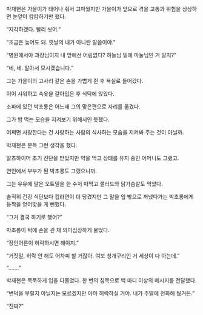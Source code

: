 박재현은 가을이가 태어나 줘서 고마웠지만 가을이가 앞으로 겪을 고통과 위험을 상상하면 눈앞이 캄캄하기만 했다.

“지각하겠다. 빨리 씻어.”

“조금은 늦어도 돼. 옛날의 내가 아니란 말씀이야.”

“병원에서야 과장님이지 내 앞에선 어림없다? 하늘님 밑에 마눌님인 거 알지?”

“네, 네. 알아서 모시겠습니다.”

그는 가을이의 고사리 같은 손을 가볍게 쥔 후 욕실로 들어갔다.

이어 샤워하고 속옷을 갈아입은 후 식탁에 앉았다.

소파에 있던 박초롱은 어느새 그의 맞은편으로 자리를 옮겼다.

그가 밥 먹는 모습을 지켜보기 위해서인 듯했다.

어쩌면 사랑한다는 건 사랑하는 사람의 식사하는 모습을 지켜봐 주는 것이 아닐까.

박재현은 문득 그런 생각을 했다.

알츠하이머 초기 진단을 받았지만 약을 먹고 상태를 유지 중인 어머니도 그랬고.

연인에서 부부가 된 박초롱도 그랬으니까.

그는 우유에 말은 오트밀을 한 수저 떠먹고 샐러드와 닭가슴살도 먹었다.

솔직히 건강 식단보다 컵라면이 더 당겼지만 그 말을 입 밖으로 꺼냈다가는 박초롱에게 등짝을 얻어맞을 게 뻔했다.

“그거 결국 하기로 했어?”

박초롱이 턱에 손을 괸 채 의미심장하게 물었다.

“장인어른이 허락하시면 해야지.”

“거짓말, 허락 안 해도 어차피 할 거잖아. 여보 청개구리인 거 세상이 다 아는데.”

“…….”

박재현은 묵묵하게 입을 다물었다. 한 번의 침묵으로 백 마디 이상의 메시지를 전달했다.

“변덕을 부릴지 아닐지는 모르겠지만 아마 허락하실 거야. 내가 주말에 전화해 뒀거든.”

“진짜?”
